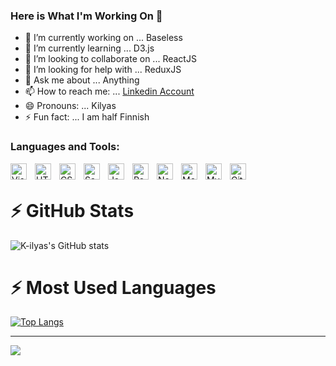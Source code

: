 ###  Here is What I'm Working On  👋

- 🔭 I’m currently working on ... Baseless
- 🌱 I’m currently learning ... D3.js
- 👯 I’m looking to collaborate on ... ReactJS
- 🤔 I’m looking for help with ... ReduxJS
- 💬 Ask me about ... Anything 
- 📫 How to reach me: ... [Linkedin Account](https://www.linkedin.com/in/ilyas-kritet-697a571b3/)
- 😄 Pronouns: ... Kilyas
- ⚡ Fun fact: ... I am half Finnish

###  Languages and Tools:

<img align="left" alt="Visual Studio Code" width="26px" src="https://cdn.jsdelivr.net/gh/devicons/devicon/icons/vscode/vscode-original.svg" style="padding-right:10px;" />
<img align="left" alt="HTML5" width="26px" src="https://cdn.jsdelivr.net/gh/devicons/devicon/icons/html5/html5-original.svg" style="padding-right:10px;" />
<img align="left" alt="CSS3" width="26px" src="https://cdn.jsdelivr.net/gh/devicons/devicon/icons/css3/css3-original.svg" style="padding-right:10px;" />
<img align="left" alt="Sass" width="26px" src="https://cdn.jsdelivr.net/gh/devicons/devicon/icons/sass/sass-original.svg" style="padding-right:10px;" />
<img align="left" alt="JavaScript" width="26px" src="https://cdn.jsdelivr.net/gh/devicons/devicon/icons/javascript/javascript-original.svg" style="padding-right:10px;" />
<img align="left" alt="React" width="26px" src="https://cdn.jsdelivr.net/gh/devicons/devicon/icons/react/react-original.svg" style="padding-right:10px;" />
<img align="left" alt="Node.js" width="26px" src="https://cdn.jsdelivr.net/gh/devicons/devicon/icons/nodejs/nodejs-original.svg" style="padding-right:10px;" />
<img align="left" alt="MongoDB" width="26px" src="https://cdn.jsdelivr.net/gh/devicons/devicon/icons/mongodb/mongodb-original.svg" style="padding-right:10px;" />
<img align="left" alt="MySQL" width="26px" src="https://cdn.jsdelivr.net/gh/devicons/devicon/icons/mysql/mysql-original.svg" style="padding-right:10px;" /
<img align="left" alt="Git" width="26px" src="https://cdn.jsdelivr.net/gh/devicons/devicon/icons/git/git-original.svg" style="padding-right:10px;" />
<img align="left" alt="GitHub" width="26px" src="https://user-images.githubusercontent.com/3369400/139448065-39a229ba-4b06-434b-bc67-616e2ed80c8f.png" style="padding-right:10px;" />

<br />

# :zap: GitHub Stats

![K-ilyas's GitHub stats](https://github-readme-stats.vercel.app/api?username=K-ilyas&show_icons=true&theme=radical&title_color=ff652f&icon_color=FFE400&bg_color=09131B&text_color=ffffff&border_color=0c1a25)


# :zap: Most Used Languages
[![Top Langs](https://github-readme-stats.vercel.app/api/top-langs/?username=K-ilyas&layout=compact&hide_border=false&title_color=ff652f&icon_color=FFE400&bg_color=09131B&text_color=ffffff&border_color=0c1a25)](https://github.com/K-ilyas)

---

![](https://komarev.com/ghpvc/?username=K-ilyas&label=Visitors+Count&color=brightgreen)


